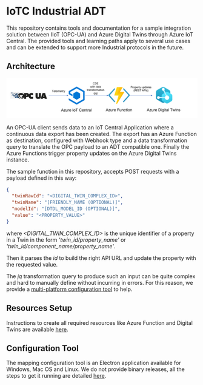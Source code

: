 # IoTC Industrial ADT

This repository contains tools and documentation for a sample integration solution between IIoT (OPC-UA) and Azure Digital Twins through Azure IoT Central.
The provided tools and learning paths apply to several use cases and can be extended to support more Industrial protocols in the future.

## Architecture

<img src='./media/architecture.png' style='background-color: white;' alt='architecture'/>

An OPC-UA client sends data to an IoT Central Application where a continuous data export has been created. The export has an Azure Function as destination, configured with Webhook type and a data transformation query to translate the OPC payload to an ADT compatible one.
Finally the Azure Functions trigger property updates on the Azure Digital Twins instance.

The sample function in this repository, accepts POST requests with a payload defined in this way:

```json
{
  "twinRawId": "<DIGITAL_TWIN_COMPLEX_ID>",
  "twinName": "[FRIENDLY_NAME (OPTIONAL)]",
  "modelId": "[DTDL_MODEL_ID (OPTIONAL)]",
  "value": "<PROPERTY_VALUE>"
}
```

where _<DIGITAL_TWIN_COMPLEX_ID>_ is the unique identifier of a property in a Twin in the form _'twin_id/property_name'_ or _'twin_id/component_name/property_name'_.

Then it parses the _id_ to build the right API URL and update the property with the requested value.

The _jq_ transformation query to produce such an input can be quite complex and hard to manually define without incurring in errors. For this reason, we provide a [multi-platform configuration tool](#configuration-tool) to help.

## Resources Setup

Instructions to create all required resources like Azure Function and Digital Twins are available [here](./docs/setup.md).

## Configuration Tool

The mapping configuration tool is an Electron application available for Windows, Mac OS and Linux. We do not provide binary releases, all the steps to get it running are detailed [here](./mapper-tool/README.md).
